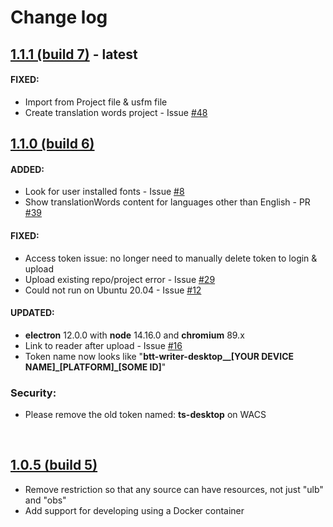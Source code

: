 # Change log

## [1.1.1 (build 7)](https://github.com/Bible-Translation-Tools/BTT-Writer-Desktop/releases/tag/v1.1.1)  - latest

#### FIXED:
 - Import from Project file & usfm file
 - Create translation words project - Issue [#48](https://github.com/Bible-Translation-Tools/BTT-Writer-Desktop/issues/48)

## [1.1.0 (build 6)](https://github.com/Bible-Translation-Tools/BTT-Writer-Desktop/releases/tag/v1.1.0)

#### ADDED:
- Look for user installed fonts - Issue [#8](https://github.com/Bible-Translation-Tools/BTT-Writer-Desktop/issues/8)
- Show translationWords content for languages other than English - PR [#39](https://github.com/Bible-Translation-Tools/BTT-Writer-Desktop/pull/39)

#### FIXED:
- Access token issue: no longer need to manually delete token to login & upload
- Upload existing repo/project error - Issue [#29](https://github.com/Bible-Translation-Tools/BTT-Writer-Desktop/issues/29)
- Could not run on Ubuntu 20.04 - Issue [#12](https://github.com/Bible-Translation-Tools/BTT-Writer-Desktop/issues/12)
 
#### UPDATED:
- **electron** 12.0.0 with **node** 14.16.0 and **chromium** 89.x
- Link to reader after upload - Issue [#16](https://github.com/Bible-Translation-Tools/BTT-Writer-Desktop/issues/16)
- Token name now looks like "**btt-writer-desktop__[YOUR DEVICE NAME]\_[PLATFORM]_[SOME ID]**"

### Security:
 - Please remove the old token named: __ts-desktop__ on WACS

<br>

## [1.0.5 (build 5)](https://github.com/Bible-Translation-Tools/BTT-Writer-Desktop/releases/tag/v1.0.5)
-   Remove restriction so that any source can have resources, not just "ulb" and "obs"
-   Add support for developing using a Docker container
